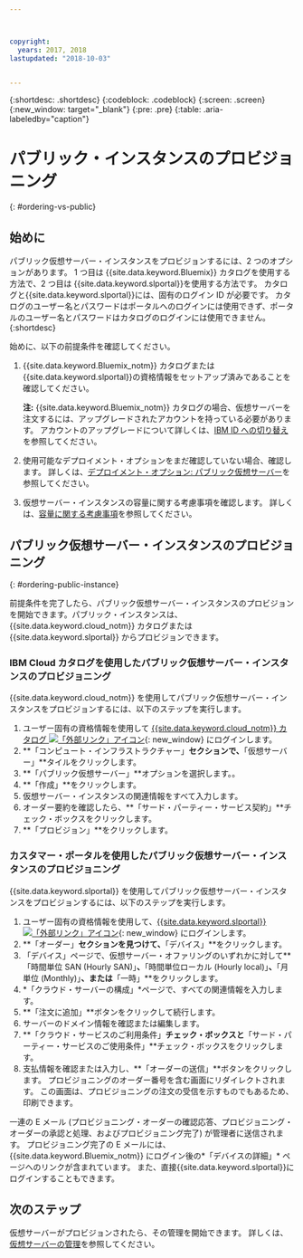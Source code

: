 ```yaml
---



copyright:
  years: 2017, 2018
lastupdated: "2018-10-03"


---
```


{:shortdesc: .shortdesc}
{:codeblock: .codeblock}
{:screen: .screen}
{:new_window: target="_blank"}
{:pre: .pre}
{:table: .aria-labeledby="caption"}

# パブリック・インスタンスのプロビジョニング
{: #ordering-vs-public}

## 始めに
パブリック仮想サーバー・インスタンスをプロビジョンするには、2 つのオプションがあります。 1 つ目は {{site.data.keyword.Bluemix}} カタログを使用する方法で、2 つ目は {{site.data.keyword.slportal}}を使用する方法です。 カタログと{{site.data.keyword.slportal}}には、固有のログイン ID が必要です。 カタログのユーザー名とパスワードはポータルへのログインには使用できず、ポータルのユーザー名とパスワードはカタログのログインには使用できません。
{:shortdesc}

始めに、以下の前提条件を確認してください。

  1. {{site.data.keyword.Bluemix_notm}} カタログまたは{{site.data.keyword.slportal}}の資格情報をセットアップ済みであることを確認してください。

     **注:** {{site.data.keyword.Bluemix_notm}} カタログの場合、仮想サーバーを注文するには、アップグレードされたアカウントを持っている必要があります。 アカウントのアップグレードについて詳しくは、[IBM ID への切り替え](https://console.bluemix.net/docs/admin/softlayerlink.html)を参照してください。

  2. 使用可能なデプロイメント・オプションをまだ確認していない場合、確認します。 詳しくは、[デプロイメント・オプション: パブリック仮想サーバー](../vsi/vsi_public.html)を参照してください。

  3. 仮想サーバー・インスタンスの容量に関する考慮事項を確認します。  詳しくは、[容量に関する考慮事項](ts_capacity_bp.html)を参照してください。

## パブリック仮想サーバー・インスタンスのプロビジョニング
{: #ordering-public-instance}

前提条件を完了したら、パブリック仮想サーバー・インスタンスのプロビジョンを開始できます。パブリック・インスタンスは、{{site.data.keyword.cloud_notm}} カタログまたは {{site.data.keyword.slportal}} からプロビジョンできます。

### IBM Cloud カタログを使用したパブリック仮想サーバー・インスタンスのプロビジョニング
{{site.data.keyword.cloud_notm}} を使用してパブリック仮想サーバー・インスタンスをプロビジョンするには、以下のステップを実行します。

  1. ユーザー固有の資格情報を使用して [{{site.data.keyword.cloud_notm}} カタログ ![「外部リンク」アイコン](../icons/launch-glyph.svg "「外部リンク」アイコン")](https://console.bluemix.net/catalog/){: new_window} にログインします。 
  2. **「コンピュート・インフラストラクチャー」**セクションで、**「仮想サーバー」**タイルをクリックします。
  3. **「パブリック仮想サーバー」**オプションを選択します。。
  4. **「作成」**をクリックします。
  5. 仮想サーバー・インスタンスの関連情報をすべて入力します。 
  6. オーダー要約を確認したら、**「サード・パーティー・サービス契約」**チェック・ボックスをクリックします。 
  7. **「プロビジョン」**をクリックします。
  
### カスタマー・ポータルを使用したパブリック仮想サーバー・インスタンスのプロビジョニング
{{site.data.keyword.slportal}} を使用してパブリック仮想サーバー・インスタンスをプロビジョンするには、以下のステップを実行します。

  1. ユーザー固有の資格情報を使用して、[{{site.data.keyword.slportal}} ![「外部リンク」アイコン](../icons/launch-glyph.svg "「外部リンク」アイコン")](https://control.softlayer.com/){: new_window} にログインします。
  2. **「オーダー」**セクションを見つけて、**「デバイス」**をクリックします。 
  3. 「デバイス」ページで、仮想サーバー・オファリングのいずれかに対して**「時間単位 SAN  (Hourly SAN)」**、**「時間単位ローカル (Hourly local)」**、**「月単位 (Monthly)」**、または**「一時」**をクリックします。
  4. *「クラウド・サーバーの構成」*ページで、すべての関連情報を入力します。
  5. **「注文に追加」**ボタンをクリックして続行します。
  6. サーバーのドメイン情報を確認または編集します。
  7. **「クラウド・サービスのご利用条件」**チェック・ボックスと**「サード・パーティー・サービスのご使用条件」**チェック・ボックスをクリックします。
  8. 支払情報を確認または入力し、**「オーダーの送信」**ボタンをクリックします。 プロビジョニングのオーダー番号を含む画面にリダイレクトされます。 この画面は、プロビジョニングの注文の受信を示すものでもあるため、印刷できます。

 一連の E メール (プロビジョニング・オーダーの確認応答、プロビジョニング・オーダーの承認と処理、およびプロビジョニング完了) が管理者に送信されます。 プロビジョニング完了の E メールには、{{site.data.keyword.Bluemix_notm}} にログイン後の*「デバイスの詳細」* ページへのリンクが含まれています。 また、直接{{site.data.keyword.slportal}}にログインすることもできます。

## 次のステップ
仮想サーバーがプロビジョンされたら、その管理を開始できます。 詳しくは、[仮想サーバーの管理](../vsi/vsi_managing.html)を参照してください。
